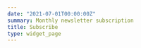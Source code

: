 ```yaml
---
date: "2021-07-01T00:00:00Z"
summary: Monthly newsletter subscription 
title: Subscribe
type: widget_page
---
```


